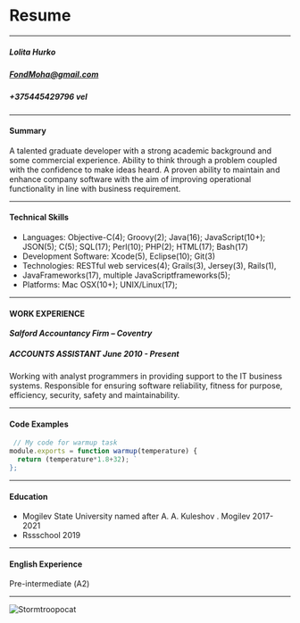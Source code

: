 # **Resume**
___

##### Lolita Hurko
##### FondMoha@gmail.com
##### +375445429796 vel
 ___

#### Summary
A talented graduate developer with a strong academic background and some
commercial experience. Ability to think through a problem coupled with the
confidence to make ideas heard. A proven ability to maintain and enhance
company software with the aim of improving operational functionality in line
with business requirement.

 ___
 
#### Technical Skills
 + Languages: Objective-C(4); Groovy(2); Java(16); JavaScript(10+); JSON(5); C(5); SQL(17); Perl(10); PHP(2); HTML(17); Bash(17)
 + Development Software: Xcode(5), Eclipse(10); Git(3)
 + Technologies: RESTful web services(4); Grails(3), Jersey(3), Rails(1), 
 + JavaFrameworks(17), multiple JavaScriptframeworks(5);
+ Platforms: Mac OSX(10+); UNIX/Linux(17);

 ___

#### WORK EXPERIENCE
***Salford Accountancy Firm – Coventry***
##### *ACCOUNTS ASSISTANT June 2010 - Present* #####
Working with analyst programmers in providing support to the IT business
systems. Responsible for ensuring software reliability, fitness for purpose,
efficiency, security, safety and maintainability.

 ___

#### Code Examples
``` js
 // My code for warmup task
module.exports = function warmup(temperature) {
  return (temperature*1.8+32); `
}; 
```
___

#### Education
 - Mogilev State University named after A. A. Kuleshov . Mogilev
  2017-2021
 - Rssschool 2019 

___

#### English Experience

Pre-intermediate (А2)


___
![Stormtroopocat](https://octodex.github.com/images/stormtroopocat.jpg "The Stormtroopocat")